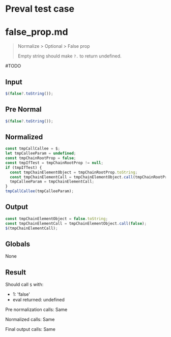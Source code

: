 # Preval test case

# false_prop.md

> Normalize > Optional > False prop
>
> Empty string should make `?.` to return undefined.

#TODO

## Input

`````js filename=intro
$(false?.toString());
`````

## Pre Normal

`````js filename=intro
$(false?.toString());
`````

## Normalized

`````js filename=intro
const tmpCallCallee = $;
let tmpCalleeParam = undefined;
const tmpChainRootProp = false;
const tmpIfTest = tmpChainRootProp != null;
if (tmpIfTest) {
  const tmpChainElementObject = tmpChainRootProp.toString;
  const tmpChainElementCall = tmpChainElementObject.call(tmpChainRootProp);
  tmpCalleeParam = tmpChainElementCall;
}
tmpCallCallee(tmpCalleeParam);
`````

## Output

`````js filename=intro
const tmpChainElementObject = false.toString;
const tmpChainElementCall = tmpChainElementObject.call(false);
$(tmpChainElementCall);
`````

## Globals

None

## Result

Should call `$` with:
 - 1: 'false'
 - eval returned: undefined

Pre normalization calls: Same

Normalized calls: Same

Final output calls: Same
